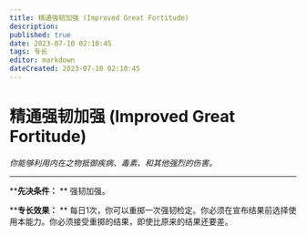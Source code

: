 ```yaml
---
title: 精通强韧加强 (Improved Great Fortitude)
description: 
published: true
date: 2023-07-10 02:10:45
tags: 专长
editor: markdown
dateCreated: 2023-07-10 02:10:45
---
```


# 精通强韧加强 (Improved Great Fortitude)

_你能够利用内在之物抵御疾病、毒素、和其他强烈的伤害。_

* * *

****先决条件：** ** 强韧加强。

****专长效果：** ** 每日1次，你可以重掷一次强韧检定。你必须在宣布结果前选择使用本能力。你必须接受重掷的结果，即使比原来的结果还要差。

